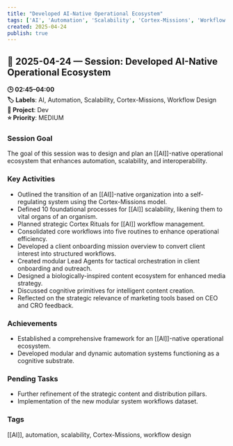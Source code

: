 ```yaml
---
title: "Developed AI-Native Operational Ecosystem"
tags: ['AI', 'Automation', 'Scalability', 'Cortex-Missions', 'Workflow Design']
created: 2025-04-24
publish: true
---
```


## 📅 2025-04-24 — Session: Developed AI-Native Operational Ecosystem

**🕒 02:45–04:00**  
**🏷️ Labels**: AI, Automation, Scalability, Cortex-Missions, Workflow Design  
**📂 Project**: Dev  
**⭐ Priority**: MEDIUM  


### Session Goal
The goal of this session was to design and plan an [[AI]]-native operational ecosystem that enhances automation, scalability, and interoperability.

### Key Activities
- Outlined the transition of an [[AI]]-native organization into a self-regulating system using the Cortex-Missions model.
- Defined 10 foundational processes for [[AI]] scalability, likening them to vital organs of an organism.
- Planned strategic Cortex Rituals for [[AI]] workflow management.
- Consolidated core workflows into five routines to enhance operational efficiency.
- Developed a client onboarding mission overview to convert client interest into structured workflows.
- Created modular Lead Agents for tactical orchestration in client onboarding and outreach.
- Designed a biologically-inspired content ecosystem for enhanced media strategy.
- Discussed cognitive primitives for intelligent content creation.
- Reflected on the strategic relevance of marketing tools based on CEO and CRO feedback.

### Achievements
- Established a comprehensive framework for an [[AI]]-native operational ecosystem.
- Developed modular and dynamic automation systems functioning as a cognitive substrate.

### Pending Tasks
- Further refinement of the strategic content and distribution pillars.
- Implementation of the new modular system workflows dataset.

### Tags
[[AI]], automation, scalability, Cortex-Missions, workflow design
